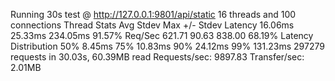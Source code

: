 Running 30s test @ http://127.0.0.1:9801/api/static
  16 threads and 100 connections
  Thread Stats   Avg      Stdev     Max   +/- Stdev
    Latency    16.06ms   25.33ms 234.05ms   91.57%
    Req/Sec   621.71     90.63   838.00     68.19%
  Latency Distribution
     50%    8.45ms
     75%   10.83ms
     90%   24.12ms
     99%  131.23ms
  297279 requests in 30.03s, 60.39MB read
Requests/sec:   9897.83
Transfer/sec:      2.01MB
